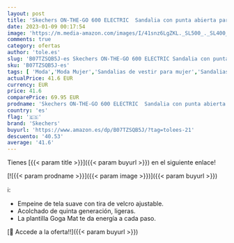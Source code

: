 ```yaml
---
layout: post
title: 'Skechers ON-THE-GO 600 ELECTRIC  Sandalia con punta abierta para Mujer  Navy/Multi Textile  39 EU'
date: 2023-01-09 00:17:54
image: 'https://m.media-amazon.com/images/I/41snz6LgZKL._SL500_._SL400_.jpg'
comments: true
category: ofertas
author: 'tole.es'
slug: 'B07TZSQB5J-es Skechers ON-THE-GO 600 ELECTRIC Sandalia con punta abierta...'
sku: 'B07TZSQB5J-es'
tags: [ 'Moda','Moda Mujer','Sandalias de vestir para mujer','Sandalias y palas de mujer','Zapatos para mujer','sandalia','skechers','🇪🇸', ]
actualPrice: 41.6 EUR
currency: EUR
price: 41.6
comparePrice: 69.95 EUR
prodname: 'Skechers ON-THE-GO 600 ELECTRIC  Sandalia con punta abierta para Mujer  Navy/Multi Textile  39 EU'
country: 'es'
flag: '🇪🇸'
brand: 'Skechers'
buyurl: 'https://www.amazon.es/dp/B07TZSQB5J/?tag=tolees-21'
descuento: '40.53'
average: '41.6'
---
```


Tienes [{{< param title >}}]({{< param buyurl >}}) en el siguiente enlace!

[![{{< param prodname >}}]({{< param image >}})]({{< param buyurl >}})

ℹ️:

- Empeine de tela suave con tira de velcro ajustable.
- Acolchado de quinta generación, ligeras.
- La plantilla Goga Mat te da energía a cada paso.

[🛒 Accede a la oferta!!]({{< param buyurl >}})
